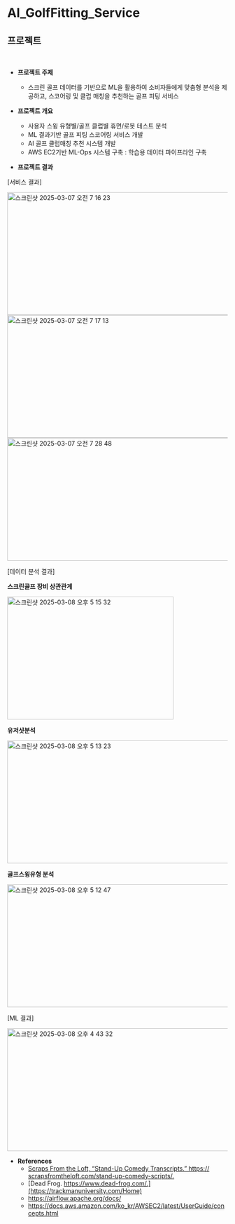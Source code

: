 # AI_GolfFitting_Service

## 프로젝트
<br>

- **프로젝트 주제**
  - 스크린 골프 데이터를 기반으로 ML을 활용하여 소비자들에게 맞춤형 분석을 제공하고, 스코어링 및 클럽 매칭을 추천하는 골프 피팅 서비스

- **프로젝트 개요**
  -	사용자 스윙 유형별/골프 클럽별 휴먼/로봇 테스트 분석
  -	ML 결과기반 골프 피팅 스코어링 서비스 개발
  -	AI 골프 클럽매칭 추천 시스템 개발
  -	AWS EC2기반 ML-Ops 시스템 구축 : 학습용 데이터 파이프라인 구축


- **프로젝트 결과**

[서비스 결과]

<img width="621" height = "280" alt="스크린샷 2025-03-07 오전 7 16 23" src="https://github.com/user-attachments/assets/0eb41017-1aa5-403f-87cb-b743e20af248" />
<img width="621" height = "280" alt="스크린샷 2025-03-07 오전 7 17 13" src="https://github.com/user-attachments/assets/a53f5ae0-bc3e-400f-b7bc-f93b67a61de5" />
<img width="621" height = "280" alt="스크린샷 2025-03-07 오전 7 28 48" src="https://github.com/user-attachments/assets/c0098d09-674d-4a35-900e-b5a4539b1732" />

[데이터 분석 결과]

**스크린골프 장비 상관관계**

<img width="380" height="280" alt="스크린샷 2025-03-08 오후 5 15 32" src="https://github.com/user-attachments/assets/7fd849f7-3442-40ec-a826-7f15e94a6223" />


**유저샷분석**

<img width="621" height = "280" alt="스크린샷 2025-03-08 오후 5 13 23" src="https://github.com/user-attachments/assets/4fb4e2bf-7b49-4b41-b5ff-dd4137bce03c" />

**골프스윙유형 분석**

<img width="621" height = "280" alt="스크린샷 2025-03-08 오후 5 12 47" src="https://github.com/user-attachments/assets/11b6934e-46e9-4c7e-877c-a1a7a3f9511d" />


[ML 결과]

<img width="621" height = "280" alt="스크린샷 2025-03-08 오후 4 43 32" src="https://github.com/user-attachments/assets/98cc90ac-0876-429a-adb4-2b4d1c17a697" />

- **References**
  - [Scraps From the Loft, “Stand-Up Comedy Transcripts.” https:// scrapsfromtheloft.com/stand-up-comedy-scripts/.](https://xgboost.readthedocs.io/en/stable/)
  - [Dead Frog. https://www.dead-frog.com/.](https://trackmanuniversity.com/Home)
  - https://airflow.apache.org/docs/
  - https://docs.aws.amazon.com/ko_kr/AWSEC2/latest/UserGuide/concepts.html

     
<br><br>



